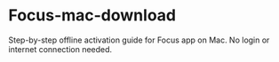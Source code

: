 # Focus-mac-download
Step-by-step offline activation guide for Focus app on Mac. No login or internet connection needed.
